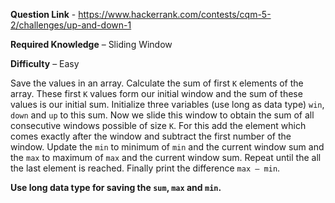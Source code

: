 **Question Link** - https://www.hackerrank.com/contests/cqm-5-2/challenges/up-and-down-1

**Required Knowledge** – Sliding Window

**Difficulty** – Easy

Save the values in an array. Calculate the sum of first `K` elements of the array.
These first `K` values form our initial window and the sum of these values is our initial sum. 
Initialize three variables (use long as data type) `win`, `down` and `up` to this sum. 
Now we slide this window to obtain the sum of all consecutive windows possible of size `K`. 
For this add the element which comes exactly after the window and subtract the first number of the window.
Update the `min` to minimum of `min` and the current window sum and the `max` to maximum of `max` and the current window sum. 
Repeat until the all the last element is reached. Finally print the difference `max – min`.

**Use long data type for saving the `sum`, `max` and `min`.**
